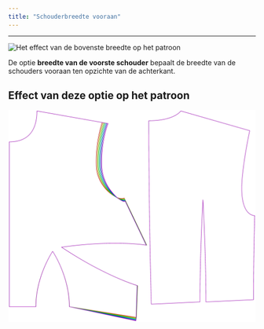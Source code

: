 ```yaml
---
title: "Schouderbreedte vooraan"
---
```


---

![Het effect van de bovenste breedte op het patroon](sample.png)

De optie **breedte van de voorste schouder** bepaalt de breedte van de schouders vooraan ten opzichte van de achterkant.

## Effect van deze optie op het patroon

![Deze afbeelding toont het effect van deze optie door meerdere varianten die een andere waarde hebben voor deze optie te vervangen](bella_frontshoulderwidth_sample.svg "Effect van deze optie op het patroon")
